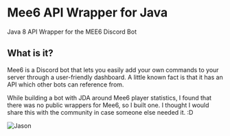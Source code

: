 # Mee6 API Wrapper for Java

Java 8 API Wrapper for the MEE6 Discord Bot

## What is it?
Mee6 is a Discord bot that lets you easily add your own commands to your server
through a user-friendly dashboard. A little known fact is that it has an API which other bots can reference from.

While building a bot with JDA around Mee6 player statistics, I found that there was no public wrappers for Mee6, so I built one. I thought I would share this with the community in case someone else needed it. :D

![Jason](http://i.imgur.com/sXXQy61.png)
